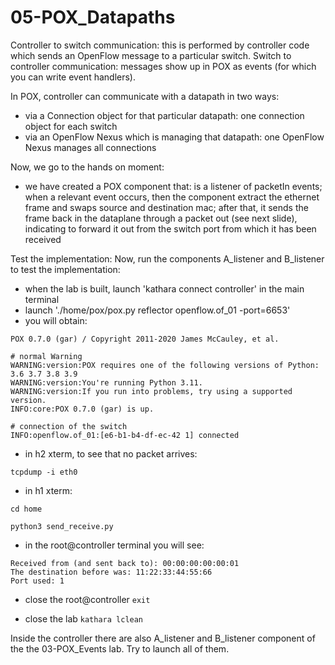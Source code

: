 # 05-POX_Datapaths

Controller to switch communication: this is performed by controller code which sends an OpenFlow message to a particular switch.
Switch to controller communication: messages show up in POX as events (for which you can write event handlers).

In POX, controller can communicate with a datapath in two ways:
* via a Connection object for that particular datapath: one connection object for each switch
* via an OpenFlow Nexus which is managing that datapath: one OpenFlow Nexus manages all connections

Now, we go to the hands on moment:

* we have created a POX component that: is a listener of packetIn events; when a relevant event occurs, then the component extract the ethernet frame and swaps source and
destination mac; after that, it sends the frame back in the dataplane through a packet out (see next slide), indicating to
forward it out from the switch port from which it has been received

Test the implementation:
Now, run the components A_listener and B_listener to test the implementation:
* when the lab is built, launch 'kathara connect controller' in the main terminal 
* launch './home/pox/pox.py reflector openflow.of_01 -port=6653'
* you will obtain: 
```# general informations
POX 0.7.0 (gar) / Copyright 2011-2020 James McCauley, et al.

# normal Warning
WARNING:version:POX requires one of the following versions of Python: 3.6 3.7 3.8 3.9
WARNING:version:You're running Python 3.11.
WARNING:version:If you run into problems, try using a supported version.
INFO:core:POX 0.7.0 (gar) is up.

# connection of the switch
INFO:openflow.of_01:[e6-b1-b4-df-ec-42 1] connected
```
* in h2 xterm, to see that no packet arrives:
```
tcpdump -i eth0
```
* in h1 xterm:
```
cd home

python3 send_receive.py 
```
* in the root@controller terminal you will see:
```
Received from (and sent back to): 00:00:00:00:00:01
The destination before was: 11:22:33:44:55:66
Port used: 1
```

* close the root@controller
```exit```

* close the lab
```kathara lclean```

Inside the controller there are also A_listener and B_listener component of the the 03-POX_Events lab. Try to launch all of them.